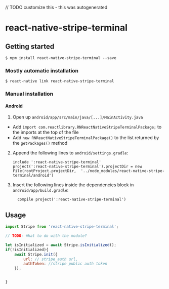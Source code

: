 // TODO customize this - this was autogenerated

# react-native-stripe-terminal

## Getting started

`$ npm install react-native-stripe-terminal --save`

### Mostly automatic installation

`$ react-native link react-native-stripe-terminal`

### Manual installation

#### Android

1. Open up `android/app/src/main/java/[...]/MainActivity.java`
  - Add `import com.reactlibrary.RNReactNativeStripeTerminalPackage;` to the imports at the top of the file
  - Add `new RNReactNativeStripeTerminalPackage()` to the list returned by the `getPackages()` method
2. Append the following lines to `android/settings.gradle`:
  	```
  	include ':react-native-stripe-terminal'
  	project(':react-native-stripe-terminal').projectDir = new File(rootProject.projectDir, 	'../node_modules/react-native-stripe-terminal/android')
  	```
3. Insert the following lines inside the dependencies block in `android/app/build.gradle`:
  	```
      compile project(':react-native-stripe-terminal')
  	```


## Usage
```javascript
import Stripe from 'react-native-stripe-terminal';

// TODO: What to do with the module?

let isInitialized = await Stripe.isInitialized();
if(!isInitialized){
    await Stripe.init({
        url: // stripe_auth url,
        authToken: //stripe public auth token
    });


}

```
  
